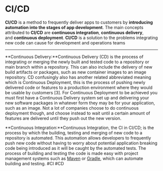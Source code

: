 # CI/CD
**CI/CD** is a method to frequently deliver apps to customers by **introducing automation into the stages of app development**. The main concepts attributed to **CI/CD** are **continuous integration**, **continuous delivery**, and **continuous deployment**. **CI/CD** is a solution to the problems integrating new code can cause for development and operations teams
<hr>
 **Continuous Delivery:**Continuous Delivery (CD) is the process of integrating or merging the newly built and tested code to a repository or main branch within a repository. This can also include the delivery of new build artifacts or packages, such as new container images to an image repository. CD confusingly also has another related abbreviated meaning which is Continuous Deployment, this is the process of pushing newly delivered code or features to a production environment where they would be usable by customers [3]. For Continuous Deployment to be achieved you must first have a Continuous Delivery system set up and delivering your new software packages in whatever form they may be for your application, such as an image. Not a lot of companies choose to do continuous deployment though, and choose instead to wait until a certain amount of features are delivered until they push out the new version.

  
 **Continuous Integration:**Continuous Integration, the CI in CI/CD; is the process by which the building, testing and merging of new code to a repository is automated. This automation allows developers to frequently push new code without having to worry about potential application breaking code being introduced as it will be caught by the automated tests. The process of building and testing the code is made easy with project management systems such as [Maven](https://maven.apache.org/) or [Gradle](https://gradle.org/), which can automate building and testing.
#CI
#CD
